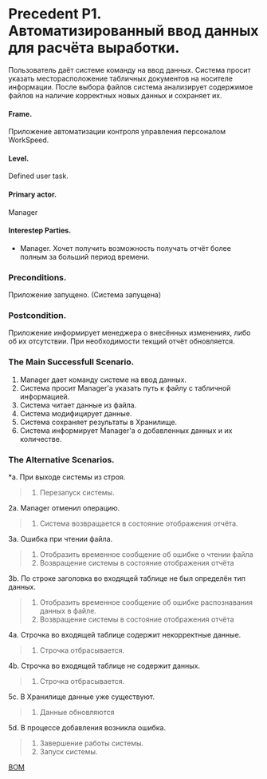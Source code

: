 Precedent P1. Автоматизированный ввод данных для расчёта выработки.
===================================================================

Пользователь даёт системе команду на ввод данных. Система просит указать месторасположение
табличных документов на носителе информации. После выбора файлов система анализирует
содержимое файлов на наличие корректных новых данных и сохраняет их.


#### Frame. 
Приложение автоматизации контроля управления персоналом WorkSpeed.

#### Level.
Defined user task.

#### Primary actor.
Manager

#### Interestep Parties.
- Manager. Хочет получить возможность получать отчёт более полным за больший период времени.

### Preconditions.
Приложение запущено. (Система запущена)

### Postcondition.
Приложение информирует менеджера о внесённых изменениях, либо об их отсутствии.
При необходимости текщий отчёт обновляется.

### The Main Successfull Scenario.
1. Manager дает команду системе на ввод данных.
2. Система просит Manager'а указать путь к файлу с табличной информацией.
3. Система читает данные из файла.
4. Система модифицирует данные.
5. Система сохраняет результаты в Хранилище.
4. Система информирует Manager'а о добавленных данных и их количестве.

### The Alternative Scenarios.
\*a. При выходе системы из строя.     
> 1. Перезапуск системы.     

2a. Manager отменил операцию.   
> 1. Система возвращается в состояние отображения отчёта.   

3а. Ошибка при чтении файла.   
> 1. Отобразить временное сообщение об ошибке о чтении файла   
> 2. Возвращение системы в состояние отображения отчёта   

3b. По строке заголовка во входящей таблице не был определён тип данных.   
> 1. Отобразить временное сообщение об ошибке распознавания данных в файле.   
> 2. Возвращение системы в состояние отображения отчёта   

4a. Строчка во входящей таблице содержит некорректные данные.   
> 1. Строчка отбрасывается.   

4b. Строчка во входящей таблице не содержит данных.   
> 1. Строчка отбрасывается.   

5с. В Хранилище данные уже существуют.   
> 1. Данные обновляются   

5d. В процессе добавления возникла ошибка.   
> 1. Завершение работы системы.    
> 2. Запуск системы.   


[BOM](https://www.lucidchart.com/documents/edit/ea0493e2-d492-48bb-bd52-722f2e249d79/0)

